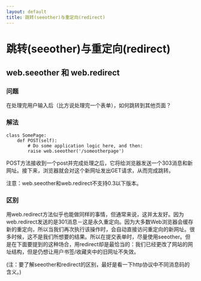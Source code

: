 ```yaml
---
layout: default
title: 跳转(seeother)与重定向(redirect)
---
```


# 跳转(seeother)与重定向(redirect)

## web.seeother 和 web.redirect

### 问题
在处理完用户输入后（比方说处理完一个表单），如何跳转到其他页面？

### 解法

    class SomePage:
        def POST(self):
            # Do some application logic here, and then:
            raise web.seeother('/someotherpage')

POST方法接收到一个post并完成处理之后，它将给浏览器发送一个303消息和新网址。接下来，浏览器就会对这个新网址发出GET请求，从而完成跳转。

注意：web.seeother和web.redirect不支持0.3以下版本。

### 区别
用web.redirect方法似乎也能做同样的事情，但通常来说，这并太友好。因为web.redirect发送的是301消息－这是永久重定向。因为大多数Web浏览器会缓存新的重定向，所以当我们再次执行该操作时，会自动直接访问重定向的新网址。很多时候，这不是我们所想要的结果。所以在提交表单时，尽量使用seeother。但是在下面要提到的这种场合，用redirect却是最恰当的：我们已经更改了网站的网址结构，但是仍想让用户书签/收藏夹中的旧网址不失效。

(注：要了解seeother和redirect的区别，最好是看一下http协议中不同消息码的含义。)